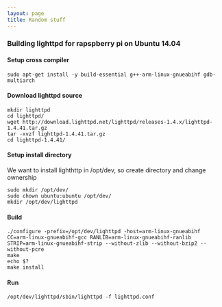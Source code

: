 ```yaml
---
layout: page
title: Random stuff
---
```


### Building lighttpd for rapspberry pi on Ubuntu 14.04

#### Setup cross compiler
```
sudo apt-get install -y build-essential g++-arm-linux-gnueabihf gdb-multiarch
```

#### Download lighttpd source
```
mkdir lighttpd
cd lighttpd/
wget http://download.lighttpd.net/lighttpd/releases-1.4.x/lighttpd-1.4.41.tar.gz
tar -xvzf lighttpd-1.4.41.tar.gz
cd lighttpd-1.4.41/
```

#### Setup install directory
We want to install lighthttp in /opt/dev, so create directory and change ownership
```
sudo mkdir /opt/dev/
sudo chown ubuntu:ubuntu /opt/dev/
mkdir /opt/dev/lighttpd
```

#### Build
```
./configure -prefix=/opt/dev/lighttpd -host=arm-linux-gnueabihf CC=arm-linux-gnueabihf-gcc RANLIB=arm-linux-gnueabihf-ranlib STRIP=arm-linux-gnueabihf-strip --without-zlib --without-bzip2 --without-pcre
make
echo $?
make install
```

#### Run
```
/opt/dev/lighttpd/sbin/lighttpd -f lighttpd.conf
```
